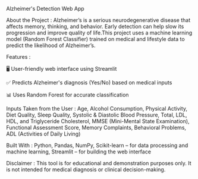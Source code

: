Alzheimer's Detection Web App


About the Project : Alzheimer’s is a serious neurodegenerative disease that affects memory, thinking, and behavior. Early detection can help slow its progression and improve quality of life.This project uses a machine learning model (Random Forest Classifier) trained on medical and lifestyle data to predict the likelihood of Alzheimer’s.

Features :

🖥️ User-friendly web interface using Streamlit

✅ Predicts Alzheimer's diagnosis (Yes/No) based on medical inputs

📊 Uses Random Forest for accurate classification


Inputs Taken from the User : 
Age,
Alcohol Consumption,
Physical Activity,
Diet Quality,
Sleep Quality,
Systolic & Diastolic Blood Pressure,
Total, LDL, HDL, and Triglyceride Cholesterol,
MMSE (Mini-Mental State Examination),
Functional Assessment Score,
Memory Complaints,
Behavioral Problems,
ADL (Activities of Daily Living)


Built With : 
Python,
Pandas, NumPy, Scikit-learn – for data processing and machine learning,
Streamlit – for building the web interface


Disclaimer : This tool is for educational and demonstration purposes only. It is not intended for medical diagnosis or clinical decision-making.
